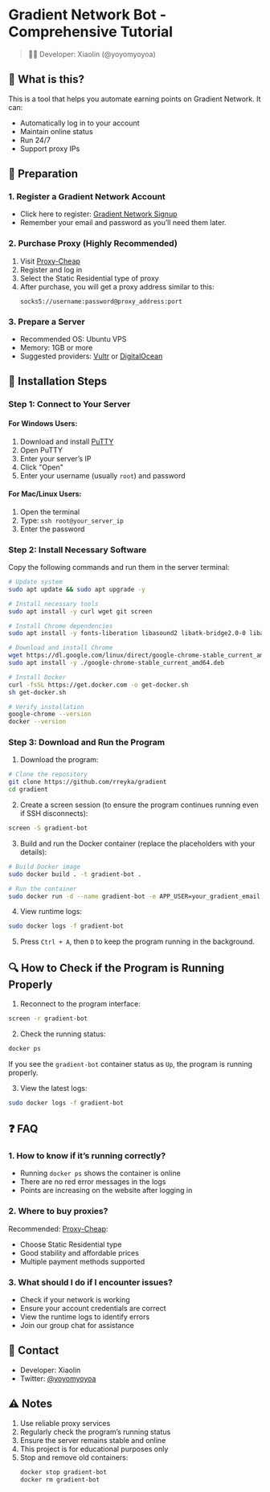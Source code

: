 # Gradient Network Bot - Comprehensive Tutorial

> 👨‍💻 Developer: Xiaolin (@yoyomyoyoa)

## 🌟 What is this?

This is a tool that helps you automate earning points on Gradient Network. It can:
- Automatically log in to your account
- Maintain online status
- Run 24/7
- Support proxy IPs

## 🎯 Preparation

### 1. Register a Gradient Network Account
- Click here to register: [Gradient Network Signup](https://app.gradient.network/signup?code=VV3TZE)
- Remember your email and password as you’ll need them later.

### 2. Purchase Proxy (Highly Recommended)
1. Visit [Proxy-Cheap](https://app.proxy-cheap.com/r/puD3oz)
2. Register and log in
3. Select the Static Residential type of proxy
4. After purchase, you will get a proxy address similar to this:
   ```
   socks5://username:password@proxy_address:port
   ```

### 3. Prepare a Server
- Recommended OS: Ubuntu VPS
- Memory: 1GB or more
- Suggested providers: [Vultr](https://www.vultr.com/) or [DigitalOcean](https://www.digitalocean.com/)

## 📝 Installation Steps

### Step 1: Connect to Your Server

#### For Windows Users:
1. Download and install [PuTTY](https://www.putty.org/)
2. Open PuTTY
3. Enter your server’s IP
4. Click "Open"
5. Enter your username (usually `root`) and password

#### For Mac/Linux Users:
1. Open the terminal
2. Type: `ssh root@your_server_ip`
3. Enter the password

### Step 2: Install Necessary Software

Copy the following commands and run them in the server terminal:
```bash
# Update system
sudo apt update && sudo apt upgrade -y

# Install necessary tools
sudo apt install -y curl wget git screen

# Install Chrome dependencies
sudo apt install -y fonts-liberation libasound2 libatk-bridge2.0-0 libatk1.0-0 libatspi2.0-0 libcairo2 libcups2 libdbus-1-3 libdrm2 libexpat1 libgbm1 libglib2.0-0 libnspr4 libnss3 libpango-1.0-0 libx11-6 libxcb1 libxcomposite1 libxdamage1 libxext6 libxfixes3 libxkbcommon0 libxrandr2 xdg-utils

# Download and install Chrome
wget https://dl.google.com/linux/direct/google-chrome-stable_current_amd64.deb
sudo apt install -y ./google-chrome-stable_current_amd64.deb

# Install Docker
curl -fsSL https://get.docker.com -o get-docker.sh
sh get-docker.sh

# Verify installation
google-chrome --version
docker --version
```

### Step 3: Download and Run the Program

1. Download the program:
```bash
# Clone the repository
git clone https://github.com/rreyka/gradient
cd gradient
```

2. Create a screen session (to ensure the program continues running even if SSH disconnects):
```bash
screen -S gradient-bot
```

3. Build and run the Docker container (replace the placeholders with your details):
```bash
# Build Docker image
sudo docker build . -t gradient-bot .

# Run the container
sudo docker run -d --name gradient-bot -e APP_USER=your_gradient_email -e APP_PASS=your_gradient_password -e PROXY=socks5://proxy_username:proxy_password@proxy_address:port -e DEBUG=true --restart always gradient-bot
```

4. View runtime logs:
```bash
sudo docker logs -f gradient-bot
```

5. Press `Ctrl + A`, then `D` to keep the program running in the background.

## 🔍 How to Check if the Program is Running Properly

1. Reconnect to the program interface:
```bash
screen -r gradient-bot
```

2. Check the running status:
```bash
docker ps
```
If you see the `gradient-bot` container status as `Up`, the program is running properly.

3. View the latest logs:
```bash
sudo docker logs -f gradient-bot
```

## ❓ FAQ

### 1. How to know if it’s running correctly?
- Running `docker ps` shows the container is online
- There are no red error messages in the logs
- Points are increasing on the website after logging in

### 2. Where to buy proxies?
Recommended: [Proxy-Cheap](https://app.proxy-cheap.com/r/ksvW8Z):
- Choose Static Residential type
- Good stability and affordable prices
- Multiple payment methods supported

### 3. What should I do if I encounter issues?
- Check if your network is working
- Ensure your account credentials are correct
- View the runtime logs to identify errors
- Join our group chat for assistance

## 📱 Contact

- Developer: Xiaolin
- Twitter: [@yoyomyoyoa](https://twitter.com/yoyomyoyoa)

## ⚠️ Notes

1. Use reliable proxy services
2. Regularly check the program’s running status
3. Ensure the server remains stable and online
4. This project is for educational purposes only
5. Stop and remove old containers:
   ```bash
   docker stop gradient-bot
   docker rm gradient-bot
   ```
